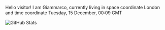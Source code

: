 Hello visitor! I am Giammarco, currently living in space coordinate London and time coordinate Tuesday, 15 December, 00:09 GMT

![GitHub Stats](https://github-readme-stats.vercel.app/api?username=grcasanova)

